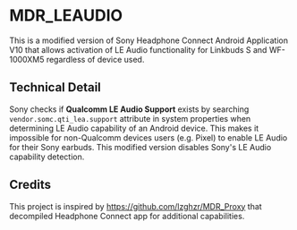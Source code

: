 # MDR_LEAUDIO

This is a modified version of Sony Headphone Connect Android Application V10 that allows activation of LE Audio functionality for Linkbuds S and WF-1000XM5 regardless of device used. 

## Technical Detail

Sony checks if **Qualcomm LE Audio Support** exists by searching `vendor.somc.qti_lea.support` attribute in system properties when determining LE Audio capability of an Android device. This makes it impossible for non-Qualcomm devices users (e.g. Pixel) to enable LE Audio for their Sony earbuds. This modified version disables Sony's LE Audio capability detection.

## Credits

This project is inspired by https://github.com/lzghzr/MDR_Proxy that decompiled Headphone Connect app for additional capabilities.
